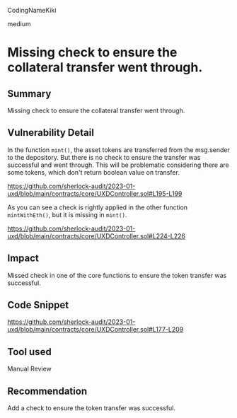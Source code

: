CodingNameKiki

medium

# Missing check to ensure the collateral transfer went through.

## Summary
Missing check to ensure the collateral transfer went through.

## Vulnerability Detail
In the function `mint()`, the asset tokens are transferred from the msg.sender to the depository. 
But there is no check to ensure the transfer was successful and went through.
This will be problematic considering there are some tokens, which don't return boolean value on transfer.

https://github.com/sherlock-audit/2023-01-uxd/blob/main/contracts/core/UXDController.sol#L195-L199

As you can see a check is rightly applied in the other function `mintWithEth()`, but it is missing in `mint()`.

https://github.com/sherlock-audit/2023-01-uxd/blob/main/contracts/core/UXDController.sol#L224-L226

## Impact
Missed check in one of the core functions to ensure the token transfer was successful.

## Code Snippet

https://github.com/sherlock-audit/2023-01-uxd/blob/main/contracts/core/UXDController.sol#L177-L209

## Tool used

Manual Review

## Recommendation
Add a check to ensure the token transfer was successful.